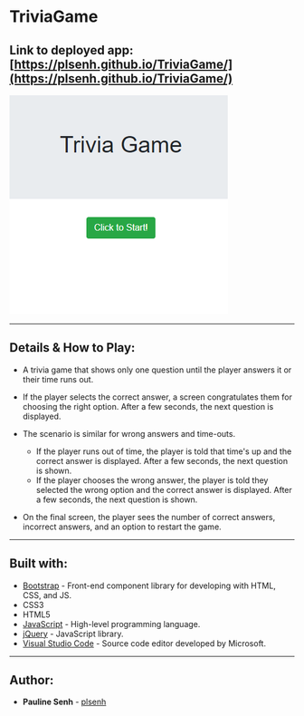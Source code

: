 # TriviaGame

## Link to deployed app: [https://plsenh.github.io/TriviaGame/](https://plsenh.github.io/TriviaGame/)

![screenshot](./assets/images/TriviaGame.PNG)

---

## Details & How to Play:

- A trivia game that shows only one question until the player answers it or their time runs out.

- If the player selects the correct answer, a screen congratulates them for choosing the right option. After a few seconds, the next question is displayed.

- The scenario is similar for wrong answers and time-outs.

  - If the player runs out of time, the player is told that time's up and the correct answer is displayed. After a few seconds, the next question is shown.
  - If the player chooses the wrong answer, the player is told they selected the wrong option and the correct answer is displayed. After a few seconds, the next question is shown.

- On the final screen, the player sees the number of correct answers, incorrect answers, and an option to restart the game.

---

## Built with:

- [Bootstrap](https://getbootstrap.com/) - Front-end component library for developing with HTML, CSS, and JS.
- CSS3
- HTML5
- [JavaScript](https://developer.mozilla.org/en-US/docs/Web/JavaScript) - High-level programming language.
- [jQuery](https://jquery.com/) - JavaScript library.
- [Visual Studio Code](https://code.visualstudio.com/) - Source code editor developed by Microsoft.

---

## Author:

- **Pauline Senh** - [plsenh](https://github.com/plsenh)
